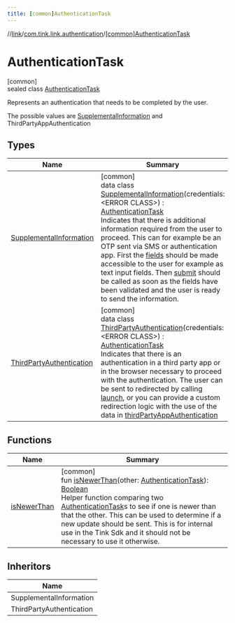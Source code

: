 ```yaml
---
title: [common]AuthenticationTask
---
```

//[link](../../../index.html)/[com.tink.link.authentication](../index.html)/[[common]AuthenticationTask](index.html)



# AuthenticationTask



[common]\
sealed class [AuthenticationTask](index.html)

Represents an authentication that needs to be completed by the user.



The possible values are [SupplementalInformation](-supplemental-information/index.html) and ThirdPartyAppAuthentication



## Types


| Name | Summary |
|---|---|
| [SupplementalInformation](-supplemental-information/index.html) | [common]<br>data class [SupplementalInformation](-supplemental-information/index.html)(credentials: &lt;ERROR CLASS&gt;) : [AuthenticationTask](index.html)<br>Indicates that there is additional information required from the user to proceed. This can for example be an OTP sent via SMS or authentication app. First the [fields](-supplemental-information/fields.html) should be made accessible to the user for example as text input fields. Then [submit](-supplemental-information/submit.html) should be called as soon as the fields have been validated and the user is ready to send the information. |
| [ThirdPartyAuthentication](-third-party-authentication/index.html) | [common]<br>data class [ThirdPartyAuthentication](-third-party-authentication/index.html)(credentials: &lt;ERROR CLASS&gt;) : [AuthenticationTask](index.html)<br>Indicates that there is an authentication in a third party app or in the browser necessary to proceed with the authentication. The user can be sent to redirected by calling [launch](-third-party-authentication/launch.html), or you can provide a custom redirection logic with the use of the data in [thirdPartyAppAuthentication](-third-party-authentication/third-party-app-authentication.html) |


## Functions


| Name | Summary |
|---|---|
| [isNewerThan](is-newer-than.html) | [common]<br>fun [isNewerThan](is-newer-than.html)(other: [AuthenticationTask](index.html)): [Boolean](https://kotlinlang.org/api/latest/jvm/stdlib/kotlin/-boolean/index.html)<br>Helper function comparing two [AuthenticationTask](index.html)s to see if one is newer than that the other. This can be used to determine if a new update should be sent. This is for internal use in the Tink Sdk and it should not be necessary to use it otherwise. |


## Inheritors


| Name |
|---|
| SupplementalInformation |
| ThirdPartyAuthentication |

